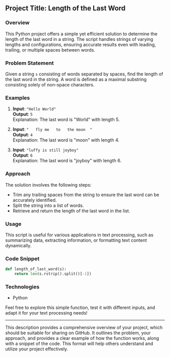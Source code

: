 
## Project Title: Length of the Last Word

### Overview
This Python project offers a simple yet efficient solution to determine the length of the last word in a string. The script handles strings of varying lengths and configurations, ensuring accurate results even with leading, trailing, or multiple spaces between words.

### Problem Statement
Given a string `s` consisting of words separated by spaces, find the length of the last word in the string. A word is defined as a maximal substring consisting solely of non-space characters.

### Examples
1. **Input**: `"Hello World"`  
   **Output**: `5`  
   Explanation: The last word is "World" with length 5.

2. **Input**: `"   fly me   to   the moon  "`  
   **Output**: `4`  
   Explanation: The last word is "moon" with length 4.

3. **Input**: `"luffy is still joyboy"`  
   **Output**: `6`  
   Explanation: The last word is "joyboy" with length 6.

### Approach
The solution involves the following steps:
- Trim any trailing spaces from the string to ensure the last word can be accurately identified.
- Split the string into a list of words.
- Retrieve and return the length of the last word in the list.

### Usage
This script is useful for various applications in text processing, such as summarizing data, extracting information, or formatting text content dynamically.

### Code Snippet
```python
def length_of_last_word(s):
    return len(s.rstrip().split()[-1])
```

### Technologies
- Python

Feel free to explore this simple function, test it with different inputs, and adapt it for your text processing needs!

---

This description provides a comprehensive overview of your project, which should be suitable for sharing on GitHub. It outlines the problem, your approach, and provides a clear example of how the function works, along with a snippet of the code. This format will help others understand and utilize your project effectively.
